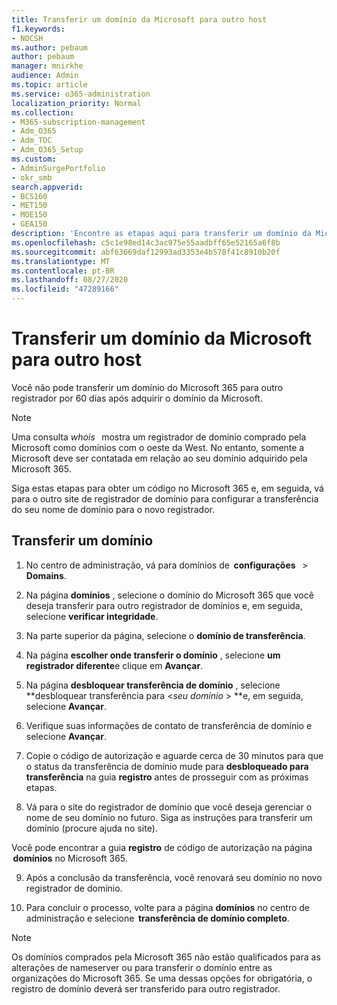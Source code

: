 ```yaml
---
title: Transferir um domínio da Microsoft para outro host
f1.keywords:
- NOCSH
ms.author: pebaum
author: pebaum
manager: mnirkhe
audience: Admin
ms.topic: article
ms.service: o365-administration
localization_priority: Normal
ms.collection:
- M365-subscription-management
- Adm_O365
- Adm_TOC
- Adm_O365_Setup
ms.custom:
- AdminSurgePortfolio
- okr_smb
search.appverid:
- BCS160
- MET150
- MOE150
- GEA150
description: 'Encontre as etapas aqui para transferir um domínio da Microsoft para outro registrador. '
ms.openlocfilehash: c5c1e98ed14c3ac975e55aadbff65e52165a6f8b
ms.sourcegitcommit: abf63669daf12993ad3353e4b578f41c8910b20f
ms.translationtype: MT
ms.contentlocale: pt-BR
ms.lasthandoff: 08/27/2020
ms.locfileid: "47289166"
---
```

# <a name="transfer-a-domain-from-microsoft-to-another-host"></a>Transferir um domínio da Microsoft para outro host

Você não pode transferir um domínio do Microsoft 365 para outro registrador por 60 dias após adquirir o domínio da Microsoft.

> [!NOTE]
> Uma consulta _whois_   mostra um registrador de domínio comprado pela Microsoft como domínios com o oeste da West. No entanto, somente a Microsoft deve ser contatada em relação ao seu domínio adquirido pela Microsoft 365.

Siga estas etapas para obter um código no Microsoft 365 e, em seguida, vá para o outro site de registrador de domínio para configurar a transferência do seu nome de domínio para o novo registrador.

## <a name="transfer-a-domain"></a>Transferir um domínio

1. No centro de administração, vá para domínios de  **configurações**   >  **Domains**.

2. Na página **domínios** , selecione o domínio do Microsoft 365 que você deseja transferir para outro registrador de domínios e, em seguida, selecione **verificar integridade**.

3. Na parte superior da página, selecione o **domínio de transferência**.

4. Na página **escolher onde transferir o domínio** , selecione **um registrador diferente**e clique em **Avançar**.

5. Na página **desbloquear transferência de domínio** , selecione **desbloquear transferência para <_seu domínio_ > **e, em seguida, selecione **Avançar**.

6. Verifique suas informações de contato de transferência de domínio e selecione **Avançar**.

7. Copie o código de autorização e aguarde cerca de 30 minutos para que o status da transferência de domínio mude para **desbloqueado para transferência** na guia **registro** antes de prosseguir com as próximas etapas.

8. Vá para o site do registrador de domínio que você deseja gerenciar o nome de seu domínio no futuro. Siga as instruções para transferir um domínio (procure ajuda no site).

Você pode encontrar a guia **registro** de código de autorização na página  **domínios** no Microsoft 365.

9. Após a conclusão da transferência, você renovará seu domínio no novo registrador de domínio.

10. Para concluir o processo, volte para a página **domínios** no centro de administração e selecione  **transferência de domínio completo**.

> [!NOTE]
> Os domínios comprados pela Microsoft 365 não estão qualificados para as alterações de nameserver ou para transferir o domínio entre as organizações do Microsoft 365. Se uma dessas opções for obrigatória, o registro de domínio deverá ser transferido para outro registrador.
